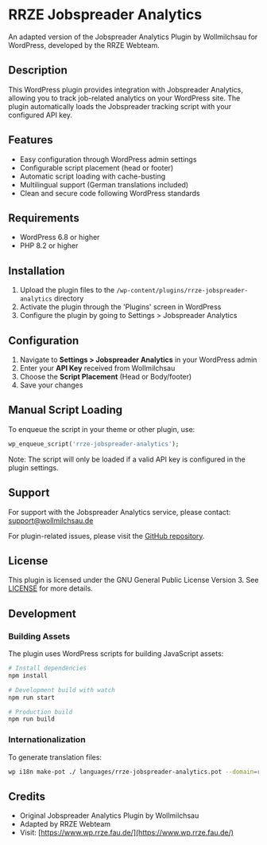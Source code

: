 # RRZE Jobspreader Analytics

An adapted version of the Jobspreader Analytics Plugin by Wollmilchsau for WordPress, developed by the RRZE Webteam.

## Description

This WordPress plugin provides integration with Jobspreader Analytics, allowing you to track job-related analytics on your WordPress site. The plugin automatically loads the Jobspreader tracking script with your configured API key.

## Features

- Easy configuration through WordPress admin settings
- Configurable script placement (head or footer)
- Automatic script loading with cache-busting
- Multilingual support (German translations included)
- Clean and secure code following WordPress standards

## Requirements

- WordPress 6.8 or higher
- PHP 8.2 or higher

## Installation

1. Upload the plugin files to the `/wp-content/plugins/rrze-jobspreader-analytics` directory
2. Activate the plugin through the 'Plugins' screen in WordPress
3. Configure the plugin by going to Settings > Jobspreader Analytics

## Configuration

1. Navigate to **Settings > Jobspreader Analytics** in your WordPress admin
2. Enter your **API Key** received from Wollmilchsau
3. Choose the **Script Placement** (Head or Body/footer)
4. Save your changes

## Manual Script Loading

To enqueue the script in your theme or other plugin, use:

```php
wp_enqueue_script('rrze-jobspreader-analytics');
```

Note: The script will only be loaded if a valid API key is configured in the plugin settings.

## Support

For support with the Jobspreader Analytics service, please contact: [support@wollmilchsau.de](mailto:support@wollmilchsau.de)

For plugin-related issues, please visit the [GitHub repository](https://github.com/RRZE-Webteam/rrze-jobspreader-analytics).

## License

This plugin is licensed under the GNU General Public License Version 3. See [LICENSE](LICENSE) for more details.

## Development

### Building Assets

The plugin uses WordPress scripts for building JavaScript assets:

```bash
# Install dependencies
npm install

# Development build with watch
npm run start

# Production build
npm run build
```

### Internationalization

To generate translation files:

```bash
wp i18n make-pot ./ languages/rrze-jobspreader-analytics.pot --domain=rrze-jobspreader-analytics --exclude=node_modules,vendor,build,_tmp
```

## Credits

- Original Jobspreader Analytics Plugin by Wollmilchsau
- Adapted by RRZE Webteam
- Visit: [https://www.wp.rrze.fau.de/](https://www.wp.rrze.fau.de/)